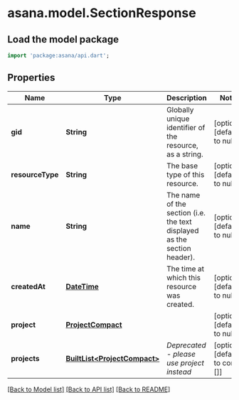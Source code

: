 # asana.model.SectionResponse

## Load the model package
```dart
import 'package:asana/api.dart';
```

## Properties
Name | Type | Description | Notes
------------ | ------------- | ------------- | -------------
**gid** | **String** | Globally unique identifier of the resource, as a string. | [optional] [default to null]
**resourceType** | **String** | The base type of this resource. | [optional] [default to null]
**name** | **String** | The name of the section (i.e. the text displayed as the section header). | [optional] [default to null]
**createdAt** | [**DateTime**](DateTime.md) | The time at which this resource was created. | [optional] [default to null]
**project** | [**ProjectCompact**](ProjectCompact.md) |  | [optional] [default to null]
**projects** | [**BuiltList&lt;ProjectCompact&gt;**](ProjectCompact.md) | *Deprecated - please use project instead* | [optional] [default to const []]

[[Back to Model list]](../README.md#documentation-for-models) [[Back to API list]](../README.md#documentation-for-api-endpoints) [[Back to README]](../README.md)



